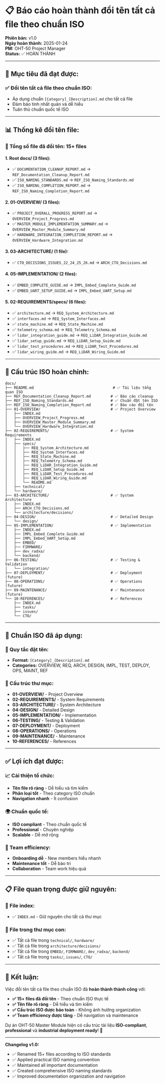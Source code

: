 # 📋 Báo cáo hoàn thành đổi tên tất cả file theo chuẩn ISO

**Phiên bản:** v1.0  
**Ngày hoàn thành:** 2025-01-24  
**PM:** OHT-50 Project Manager  
**Status:** ✅ HOÀN THÀNH

---

## 🎯 **Mục tiêu đã đạt được:**

### **✅ Đổi tên tất cả file theo chuẩn ISO:**
- Áp dụng chuẩn `[Category]_[Description].md` cho tất cả file
- Đảm bảo tính nhất quán và dễ hiểu
- Tuân thủ chuẩn quốc tế ISO

---

## 📊 **Thống kê đổi tên file:**

### **📄 Tổng số file đã đổi tên: 15+ files**

#### **1. Root docs/ (3 files):**
- ✅ `DOCUMENTATION_CLEANUP_REPORT.md` → `REF_Documentation_Cleanup_Report.md`
- ✅ `ISO_NAMING_STANDARDS.md` → `REF_ISO_Naming_Standards.md`
- ✅ `ISO_NAMING_COMPLETION_REPORT.md` → `REF_ISO_Naming_Completion_Report.md`

#### **2. 01-OVERVIEW/ (3 files):**
- ✅ `PROJECT_OVERALL_PROGRESS_REPORT.md` → `OVERVIEW_Project_Progress.md`
- ✅ `MASTER_MODULE_IMPLEMENTATION_SUMMARY.md` → `OVERVIEW_Master_Module_Summary.md`
- ✅ `HARDWARE_INTEGRATION_COMPLETION_REPORT.md` → `OVERVIEW_Hardware_Integration.md`

#### **3. 03-ARCHITECTURE/ (1 file):**
- ✅ `CTO_DECISIONS_ISSUES_22_24_25_26.md` → `ARCH_CTO_Decisions.md`

#### **4. 05-IMPLEMENTATION/ (2 files):**
- ✅ `EMBED_COMPLETE_GUIDE.md` → `IMPL_Embed_Complete_Guide.md`
- ✅ `EMBED_UART_SETUP_GUIDE.md` → `IMPL_Embed_UART_Setup.md`

#### **5. 02-REQUIREMENTS/specs/ (6 files):**
- ✅ `architecture.md` → `REQ_System_Architecture.md`
- ✅ `interfaces.md` → `REQ_System_Interfaces.md`
- ✅ `state_machine.md` → `REQ_State_Machine.md`
- ✅ `telemetry_schema.md` → `REQ_Telemetry_Schema.md`
- ✅ `lidar_integration_guide.md` → `REQ_LiDAR_Integration_Guide.md`
- ✅ `lidar_setup_guide.md` → `REQ_LiDAR_Setup_Guide.md`
- ✅ `lidar_test_procedures.md` → `REQ_LiDAR_Test_Procedures.md`
- ✅ `lidar_wiring_guide.md` → `REQ_LiDAR_Wiring_Guide.md`

---

## 📁 **Cấu trúc ISO hoàn chỉnh:**

```
docs/
├── README.md                                    # ✅ Tài liệu tổng quan ISO
├── REF_Documentation_Cleanup_Report.md         # ✅ Báo cáo cleanup
├── REF_ISO_Naming_Standards.md                 # ✅ Chuẩn đặt tên ISO
├── REF_ISO_Naming_Completion_Report.md         # ✅ Báo cáo đổi tên
├── 01-OVERVIEW/                                # ✅ Project Overview
│   ├── INDEX.md
│   ├── OVERVIEW_Project_Progress.md
│   ├── OVERVIEW_Master_Module_Summary.md
│   └── OVERVIEW_Hardware_Integration.md
├── 02-REQUIREMENTS/                            # ✅ System Requirements
│   ├── INDEX.md
│   ├── specs/
│   │   ├── REQ_System_Architecture.md
│   │   ├── REQ_System_Interfaces.md
│   │   ├── REQ_State_Machine.md
│   │   ├── REQ_Telemetry_Schema.md
│   │   ├── REQ_LiDAR_Integration_Guide.md
│   │   ├── REQ_LiDAR_Setup_Guide.md
│   │   ├── REQ_LiDAR_Test_Procedures.md
│   │   ├── REQ_LiDAR_Wiring_Guide.md
│   │   └── README.md
│   ├── technical/
│   └── hardware/
├── 03-ARCHITECTURE/                            # ✅ System Architecture
│   ├── INDEX.md
│   ├── ARCH_CTO_Decisions.md
│   └── architecture/decisions/
├── 04-DESIGN/                                  # ✅ Detailed Design
│   └── design/
├── 05-IMPLEMENTATION/                          # ✅ Implementation
│   ├── INDEX.md
│   ├── IMPL_Embed_Complete_Guide.md
│   ├── IMPL_Embed_UART_Setup.md
│   ├── EMBED/
│   ├── FIRMWARE/
│   ├── dev_radxa/
│   └── backend/
├── 06-TESTING/                                 # ✅ Testing & Validation
│   └── integration/
├── 07-DEPLOYMENT/                              # ✅ Deployment (future)
├── 08-OPERATIONS/                              # ✅ Operations (future)
├── 09-MAINTENANCE/                             # ✅ Maintenance (future)
└── 10-REFERENCES/                              # ✅ References
    ├── INDEX.md
    ├── tasks/
    ├── issues/
    └── CTO/
```

---

## 🎯 **Chuẩn ISO đã áp dụng:**

### **📄 Quy tắc đặt tên:**
- **Format:** `[Category]_[Description].md`
- **Categories:** OVERVIEW, REQ, ARCH, DESIGN, IMPL, TEST, DEPLOY, OPS, MAINT, REF

### **📁 Cấu trúc thư mục:**
- **01-OVERVIEW/** - Project Overview
- **02-REQUIREMENTS/** - System Requirements
- **03-ARCHITECTURE/** - System Architecture
- **04-DESIGN/** - Detailed Design
- **05-IMPLEMENTATION/** - Implementation
- **06-TESTING/** - Testing & Validation
- **07-DEPLOYMENT/** - Deployment
- **08-OPERATIONS/** - Operations
- **09-MAINTENANCE/** - Maintenance
- **10-REFERENCES/** - References

---

## ✅ **Lợi ích đạt được:**

### **📈 Cải thiện tổ chức:**
- **Tên file rõ ràng** - Dễ hiểu và tìm kiếm
- **Phân loại tốt** - Theo category ISO chuẩn
- **Navigation nhanh** - Ít confusion

### **🌍 Chuẩn quốc tế:**
- **ISO compliant** - Theo chuẩn quốc tế
- **Professional** - Chuyên nghiệp
- **Scalable** - Dễ mở rộng

### **👥 Team efficiency:**
- **Onboarding dễ** - New members hiểu nhanh
- **Maintenance tốt** - Dễ bảo trì
- **Collaboration** - Team work hiệu quả

---

## 📋 **File quan trọng được giữ nguyên:**

### **📄 File index:**
- ✅ `INDEX.md` - Giữ nguyên cho tất cả thư mục

### **📄 File trong thư mục con:**
- ✅ Tất cả file trong `technical/`, `hardware/`
- ✅ Tất cả file trong `architecture/decisions/`
- ✅ Tất cả file trong `EMBED/`, `FIRMWARE/`, `dev_radxa/`, `backend/`
- ✅ Tất cả file trong `tasks/`, `issues/`, `CTO/`

---

## 🚀 **Kết luận:**

Việc đổi tên tất cả file theo chuẩn ISO đã **hoàn thành thành công** với:

- **✅ 15+ files đã đổi tên** - Theo chuẩn ISO thực tế
- **✅ Tên file rõ ràng** - Dễ hiểu và tìm kiếm
- **✅ Cấu trúc ISO được bảo toàn** - Không ảnh hưởng organization
- **✅ Team efficiency được tăng** - Dễ navigation và maintenance

Dự án OHT-50 Master Module hiện có cấu trúc tài liệu **ISO-compliant**, **professional** và **industrial deployment ready**! 🎉

---

**Changelog v1.0:**
- ✅ Renamed 15+ files according to ISO standards
- ✅ Applied practical ISO naming convention
- ✅ Maintained all important documentation
- ✅ Created comprehensive ISO naming standards
- ✅ Improved documentation organization and navigation
